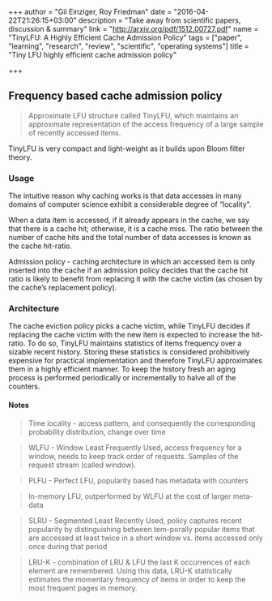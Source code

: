 +++
author = "Gil Einziger, Roy Friedman"
date = "2016-04-22T21:26:15+03:00"
description = "Take away from scientific papers, discussion & summary"
link = "http://arxiv.org/pdf/1512.00727.pdf"
name = "TinyLFU: A Highly Efficient Cache Admission Policy"
tags = ["paper", "learning", "research", "review", "scientific", "operating systems"]
title = "Tiny LFU highly efficient cache admission policy"

+++

## Frequency based cache admission policy

> Approximate LFU structure called TinyLFU, which maintains an approximate representation of the access frequency of a large sample of recently accessed items.

TinyLFU is very compact and light-weight as it builds upon Bloom filter theory.

### Usage

The intuitive reason why caching works is that data accesses in many
domains of computer science exhibit a considerable degree of “locality”.

When a data item is accessed, if it already appears in the cache, we say that there is a cache hit; otherwise, it is a cache miss. The ratio between the number of cache hits and the total number of data accesses is known as the cache hit-ratio.

Admission policy - caching architecture in which an accessed item is only inserted into the cache if an admission policy decides that the cache hit ratio is likely to benefit from replacing it with the cache victim (as chosen by the cache’s replacement policy).

### Architecture

The cache eviction policy picks a cache victim, while TinyLFU decides if replacing the cache victim with the new item is expected to increase the hit-ratio.
To do so, TinyLFU maintains statistics of items frequency over a sizable recent history. Storing these statistics is considered prohibitively expensive for practical implementation and therefore TinyLFU approximates them in a highly efficient manner. To keep the history fresh an aging process is performed periodically or incrementally to halve all of the counters.


#### Notes

> Time locality - access pattern, and consequently the corresponding probability distribution, change over time

> WLFU - Window Least Frequently Used, access frequency for a window, needs to keep track order of requests. Samples of the request stream (called window).

> PLFU - Perfect LFU, popularity based has metadata with counters

> In-memory LFU, outperformed by WLFU at the cost of larger meta-data

> SLRU - Segmented Least Recently Used, policy captures recent popularity by distinguishing between tem-porally popular items that are accessed at least twice in a short window vs. items accessed only once during that period

> LRU-K - combination of LRU & LFU the last K occurrences of each element are remembered. Using this data, LRU-K statistically estimates the momentary frequency of items in order to keep the most frequent pages in memory.
